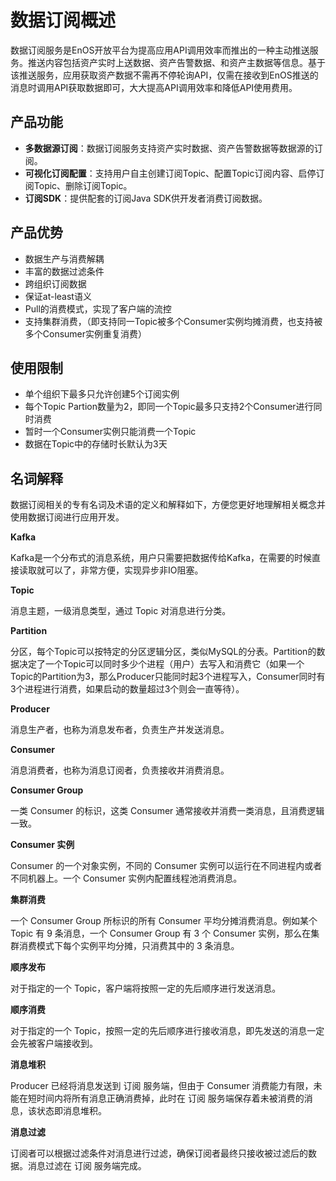 # 数据订阅概述
数据订阅服务是EnOS开放平台为提高应用API调用效率而推出的一种主动推送服务。推送内容包括资产实时上送数据、资产告警数据、和资产主数据等信息。基于该推送服务，应用获取资产数据不需再不停轮询API，仅需在接收到EnOS推送的消息时调用API获取数据即可，大大提高API调用效率和降低API使用费用。

## 产品功能
- **多数据源订阅**：数据订阅服务支持资产实时数据、资产告警数据等数据源的订阅。
- **可视化订阅配置**：支持用户自主创建订阅Topic、配置Topic订阅内容、启停订阅Topic、删除订阅Topic。
- **订阅SDK**：提供配套的订阅Java SDK供开发者消费订阅数据。

## 产品优势
- 数据生产与消费解耦
- 丰富的数据过滤条件
- 跨组织订阅数据
- 保证at-least语义
- Pull的消费模式，实现了客户端的流控
- 支持集群消费，（即支持同一Topic被多个Consumer实例均摊消费，也支持被多个Consumer实例重复消费）

## 使用限制
- 单个组织下最多只允许创建5个订阅实例
- 每个Topic Partion数量为2，即同一个Topic最多只支持2个Consumer进行同时消费
- 暂时一个Consumer实例只能消费一个Topic
- 数据在Topic中的存储时长默认为3天



## 名词解释

数据订阅相关的专有名词及术语的定义和解释如下，方便您更好地理解相关概念并使用数据订阅进行应用开发。

**Kafka**

Kafka是一个分布式的消息系统，用户只需要把数据传给Kafka，在需要的时候直接读取就可以了，非常方便，实现异步非IO阻塞。

**Topic**

消息主题，一级消息类型，通过 Topic 对消息进行分类。

**Partition**

分区，每个Topic可以按特定的分区逻辑分区，类似MySQL的分表。Partition的数据决定了一个Topic可以同时多少个进程（用户）去写入和消费它（如果一个Topic的Partition为3，那么Producer只能同时起3个进程写入，Consumer同时有3个进程进行消费，如果启动的数量超过3个则会一直等待）。

**Producer**

消息生产者，也称为消息发布者，负责生产并发送消息。

**Consumer**

消息消费者，也称为消息订阅者，负责接收并消费消息。

**Consumer Group**

一类 Consumer 的标识，这类 Consumer 通常接收并消费一类消息，且消费逻辑一致。

**Consumer 实例**

Consumer 的一个对象实例，不同的 Consumer 实例可以运行在不同进程内或者不同机器上。一个 Consumer 实例内配置线程池消费消息。

**集群消费**

一个 Consumer Group 所标识的所有 Consumer 平均分摊消费消息。例如某个 Topic 有 9 条消息，一个 Consumer Group 有 3 个 Consumer 实例，那么在集群消费模式下每个实例平均分摊，只消费其中的 3 条消息。

**顺序发布**

对于指定的一个 Topic，客户端将按照一定的先后顺序进行发送消息。

**顺序消费**

对于指定的一个 Topic，按照一定的先后顺序进行接收消息，即先发送的消息一定会先被客户端接收到。

**消息堆积**

Producer 已经将消息发送到 订阅 服务端，但由于 Consumer 消费能力有限，未能在短时间内将所有消息正确消费掉，此时在 订阅 服务端保存着未被消费的消息，该状态即消息堆积。

**消息过滤**

订阅者可以根据过滤条件对消息进行过滤，确保订阅者最终只接收被过滤后的数据。消息过滤在 订阅 服务端完成。